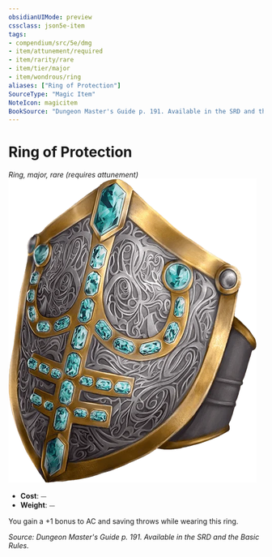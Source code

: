 ```yaml
---
obsidianUIMode: preview
cssclass: json5e-item
tags:
- compendium/src/5e/dmg
- item/attunement/required
- item/rarity/rare
- item/tier/major
- item/wondrous/ring
aliases: ["Ring of Protection"]
SourceType: "Magic Item"
NoteIcon: magicitem
BookSource: "Dungeon Master's Guide p. 191. Available in the SRD and the Basic Rules."
---
```

# Ring of Protection
*Ring, major, rare (requires attunement)*  
![](https://raw.githubusercontent.com/5etools-mirror-2/5etools-img/main/items/DMG/Ring%20of%20Protection.webp#right)  

- **Cost**: ⏤
- **Weight**: ⏤

You gain a +1 bonus to AC and saving throws while wearing this ring.

*Source: Dungeon Master's Guide p. 191. Available in the SRD and the Basic Rules.*